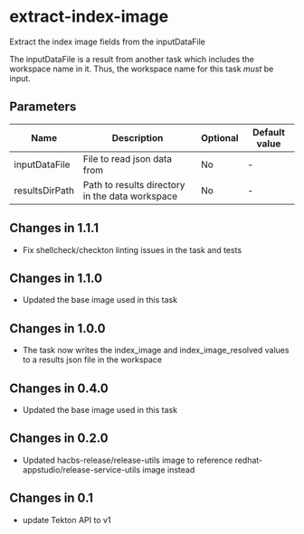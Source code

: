 # extract-index-image

Extract the index image fields from the inputDataFile

The inputDataFile is a result from another task which includes the workspace name in it. Thus,
the workspace name for this task *must* be input.

## Parameters

| Name           | Description                                     | Optional | Default value |
|----------------|-------------------------------------------------|----------|---------------|
| inputDataFile  | File to read json data from                     | No       | -             |
| resultsDirPath | Path to results directory in the data workspace | No       | -             |

## Changes in 1.1.1
* Fix shellcheck/checkton linting issues in the task and tests

## Changes in 1.1.0
* Updated the base image used in this task

## Changes in 1.0.0
* The task now writes the index_image and index_image_resolved values to a results json file in the workspace

## Changes in 0.4.0
* Updated the base image used in this task

## Changes in 0.2.0
* Updated hacbs-release/release-utils image to reference redhat-appstudio/release-service-utils image instead

## Changes in 0.1
* update Tekton API to v1
